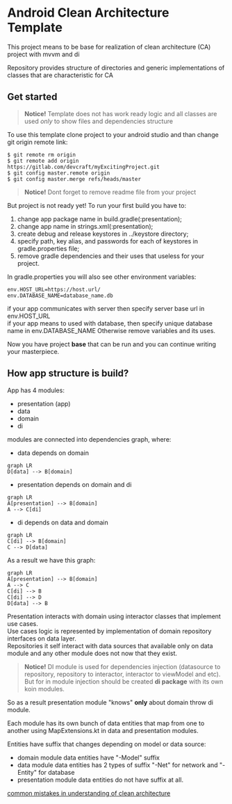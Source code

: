 # Android Clean Architecture Template

This project means to be base for realization of clean architecture (CA) project with mvvm and di

Repository provides structure of directories and generic implementations of classes that are characteristic for CA

## Get started

>**Notice!** Template does not has work ready logic and all classes are used _only_ to show files and dependencies structure

To use this template clone project to your android studio and than change git origin remote link:
```
$ git remote rm origin
$ git remote add origin https://gitlab.com/devcraft/myExcitingProject.git
$ git config master.remote origin
$ git config master.merge refs/heads/master
```
>**Notice!** Dont forget to remove readme file from your project

But project is not ready yet! 
To run your first build you have to:
1. change app package name in build.gradle(:presentation);  
2. change app name in strings.xml(:presentation);
3. create debug and release keystores in ../keystore directory;
4. specify path, key alias, and passwords for each of keystores in gradle.properties file;
5. remove gradle dependencies and their uses that useless for your project. 

In gradle.properties you will also see other environment variables:
```
env.HOST_URL=https://host.url/  
env.DATABASE_NAME=database_name.db
```
if your app communicates with server then specify server base url in env.HOST_URL<br/>
if your app means to used with database, then specify unique database name in env.DATABASE_NAME
Otherwise remove variables and its uses.

Now you have project **base** that can be run and you can continue writing your masterpiece.

##  How app structure is build?

App has 4 modules:

* presentation (app)
* data
* domain
* di

modules are connected into dependencies graph, where:
  * data depends on domain
   ```mermaid
graph LR
D[data] --> B[domain]
```
  * presentation depends on domain and di
 ```mermaid
graph LR
A[presentation] --> B[domain]
A --> C[di]
```
  * di depends on data and domain
   ```mermaid
graph LR
C[di] --> B[domain]
C --> D[data]
```
As a result we have this graph:
```mermaid
graph LR
A[presentation] --> B[domain]
A --> C
C[di] --> B
C[di] --> D
D[data] --> B
```

Presentation interacts with domain using interactor classes that implement use cases.<br/> 
Use cases logic is represented by implementation of domain repository interfaces on data layer.<br/>
Repositories it self interact with data sources that available only on data module  and any other module does not now that they exist.<br/> 

>**Notice!** DI module is used for dependencies injection (datasource to repository, repository to interactor, interactor to viewModel and etc). But for in module injection should be created **di package** with its own koin modules.   

So as a result presentation module "knows" **only**  about domain throw di module.

Each module has its own bunch of data entities that map from one to another using MapExtensions.kt in data and presentation modules.

Entities have suffix that changes depending on model or data source:
 * domain module data entities have "-Model" suffix
 * data module data entities has 2 types of suffix "-Net" for network and "-Entity" for database
 * presentation module data entities do not have suffix at all.             
 
[common mistakes in understanding of clean architecture](https://habr.com/ru/company/mobileup/blog/335382/)

